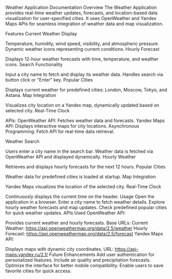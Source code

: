 Weather Application Documentation
Overview
The Weather Application provides real-time weather updates, forecasts, and location-based data visualization for user-specified cities. It uses OpenWeather and Yandex Maps APIs for seamless integration of weather data and map visualization.

Features
Current Weather Display

Temperature, humidity, wind speed, visibility, and atmospheric pressure.
Dynamic weather icons representing current conditions.
Hourly Forecast

Displays 12-hour weather forecasts with time, temperature, and weather icons.
Search Functionality

Input a city name to fetch and display its weather data.
Handles search via button click or "Enter" key.
Popular Cities

Displays current weather for predefined cities: London, Moscow, Tokyo, and Astana.
Map Integration

Visualizes city location on a Yandex map, dynamically updated based on selected city.
Real-Time Clock


APIs:
OpenWeather API: Fetches weather data and forecasts.
Yandex Maps API: Displays interactive maps for city locations.
Asynchronous Programming: Fetch API for real-time data retrieval.


Weather Search

Users enter a city name in the search bar.
Weather data is fetched via OpenWeather API and displayed dynamically.
Hourly Weather

Retrieves and displays hourly forecasts for the next 12 hours.
Popular Cities

Weather data for predefined cities is loaded at startup.
Map Integration

Yandex Maps visualizes the location of the selected city.
Real-Time Clock

Continuously displays the current time on the header.
Usage
Open the application in a browser.
Enter a city name to fetch weather details.
Explore hourly weather forecasts and map updates.
Check predefined popular cities for quick weather updates.
APIs Used
OpenWeather API:

Provides current weather and hourly forecasts.
Base URLs:
Current Weather: https://api.openweathermap.org/data/2.5/weather
Hourly Forecast: https://api.openweathermap.org/data/2.5/forecast
Yandex Maps API:

Displays maps with dynamic city coordinates.
URL: https://api-maps.yandex.ru/2.1/
Future Enhancements
Add user authentication for personalized features.
Include air quality and precipitation forecasts.
Optimize the interface for better mobile compatibility.
Enable users to save favorite cities for quick access.